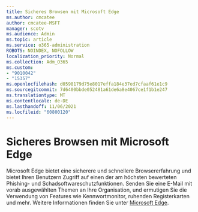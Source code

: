 ```yaml
---
title: Sicheres Browsen mit Microsoft Edge
ms.author: cmcatee
author: cmcatee-MSFT
manager: scotv
ms.audience: Admin
ms.topic: article
ms.service: o365-administration
ROBOTS: NOINDEX, NOFOLLOW
localization_priority: Normal
ms.collection: Adm_O365
ms.custom:
- "9010042"
- "15357"
ms.openlocfilehash: d0598179d75e8017effa184e37ed7cfaaf61e1c9
ms.sourcegitcommit: 7d6400bbde052481a61de6a8e4067ce1f1b1e247
ms.translationtype: MT
ms.contentlocale: de-DE
ms.lasthandoff: 11/06/2021
ms.locfileid: "60800120"
---
```

# <a name="secure-browsing-with-microsoft-edge"></a>Sicheres Browsen mit Microsoft Edge

Microsoft Edge bietet eine sicherere und schnellere Browsererfahrung und bietet Ihren Benutzern Zugriff auf einen der am höchsten bewerteten Phishing- und Schadsoftwareschutzfunktionen. Senden Sie eine E-Mail mit vorab ausgewählten Themen an Ihre Organisation, und ermutigen Sie die Verwendung von Features wie Kennwortmonitor, ruhenden Registerkarten und mehr. Weitere Informationen finden Sie unter [Microsoft Edge](https://admin.microsoft.com/adminportal/home#/featureexplorer/apps/EdgeBrowserPromotion).
